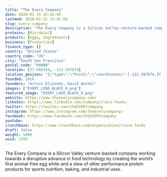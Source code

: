 ```yaml
---
title: "The Every Company"
date: 2020-01-15 15:41:50
lastmod: 2020-01-15 15:41:50
slug: every-company
description: "The Every Company is a Silicon Valley venture-backed company working towards a disruptive advance in food technology by creating the world’s first animal-free egg white and a slew of other performance protein products for sports nutrition, baking, and industrial uses."
proteins: [Microbial]
products: [Eggs, Ingredients]
business: [Production]
finance_type: []
country: "United States"
country_code: "US"
city: "South San Francisco"
postal_code: "94080"
location: [37.666434, -122.397874]
location_geojson: "{\"type\":\"Point\",\"coordinates\":[-122.397874,37.666434]}"
founded: 2014
founders: "Arturo Elizondo, David Anchel"
images: ["EVERY_LOGO_BLACK_0.png"]
featured_image: "EVERY_LOGO_BLACK_0.png"
website: https://www.theeverycompany.com/
linkedin: https://www.linkedin.com/company/clara-foods/
twitter: https://twitter.com/theEVERYcompany
instagram: https://www.instagram.com/theeverycompany/
facebook: https://www.facebook.com/theEVERYcompany
youtube: 
crunchbase: https://www.crunchbase.com/organization/clara-foods
draft: false
weight: 5000
uuid: 1299
---
```

The Every Company is a Silicon Valley venture-backed company working towards a disruptive advance in food technology by creating the world’s first animal-free egg white and a slew of other performance protein products for sports nutrition, baking, and industrial uses.
